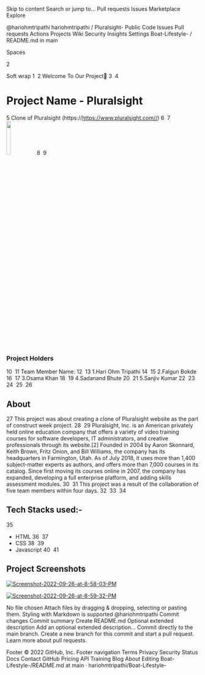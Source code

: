 Skip to content
Search or jump to…
Pull requests
Issues
Marketplace
Explore
 
@hariohmtripathi 
hariohmtripathi
/
Pluralsight-
Public
Code
Issues
Pull requests
Actions
Projects
Wiki
Security
Insights
Settings
Boat-Lifestyle-
/
README.md
in
main
 

Spaces

2

Soft wrap
1
​
2
Welcome To Our Project👋
3
​
4
# Project Name - Pluralsight
5
Clone of Pluralsight (https://https://www.pluralsight.com//)
6
​
7
<a href="#"><img width="15%" height="auto" src="https://www.pluralsight.com/content/dam/ps-nav-assets/pluralsight-company-white-logo.png"/></a>
8
​
9
### Project Holders
10
​
11
Team Member Name:
12
​
13
1.Hari Ohm Tripathi
14
​
15
2.Falgun Bokde
16
​
17
3.Osama Khan
18
​
19
4.Sadanand Bhute
20
​
21
5.Sanjiv Kumar
22
​
23
24
​
25
​
26
## About
27
This project was about creating a clone of  Pluralsight website as the part of construct week project. 
28
​
29
Pluralsight, Inc. is an American privately held online education company that offers a variety of video training courses for software developers, IT administrators, and creative professionals through its website.[2] Founded in 2004 by Aaron Skonnard, Keith Brown, Fritz Onion, and Bill Williams, the company has its headquarters in Farmington, Utah. As of July 2018, it uses more than 1,400 subject-matter experts as authors, and offers more than 7,000 courses in its catalog. Since first moving its courses online in 2007, the company has expanded, developing a full enterprise platform, and adding skills assessment modules.
30
​
31
This project was a result of the collaboration of five team members within four days.
32
​
33
​
34
## Tech Stacks used:- 
35
* HTML
36
​
37
* CSS
38
​
39
* Javascript
40
​
41
## Project Screenshots

<a href="https://ibb.co/xSwXwsf"><img src="https://i.ibb.co/hRrLrMZ/Screenshot-2022-09-26-at-8-58-03-PM.png" alt="Screenshot-2022-09-26-at-8-58-03-PM" border="0"></a>

<a href="https://ibb.co/LPp52wp"><img src="https://i.ibb.co/n0kC52k/Screenshot-2022-09-26-at-8-59-32-PM.png" alt="Screenshot-2022-09-26-at-8-59-32-PM" border="0"></a>

No file chosen
Attach files by dragging & dropping, selecting or pasting them.
Styling with Markdown is supported
@hariohmtripathi
Commit changes
Commit summary
Create README.md
Optional extended description
Add an optional extended description…
 Commit directly to the main branch.
 Create a new branch for this commit and start a pull request. Learn more about pull requests.
 
Footer
© 2022 GitHub, Inc.
Footer navigation
Terms
Privacy
Security
Status
Docs
Contact GitHub
Pricing
API
Training
Blog
About
Editing Boat-Lifestyle-/README.md at main · hariohmtripathi/Boat-Lifestyle-
